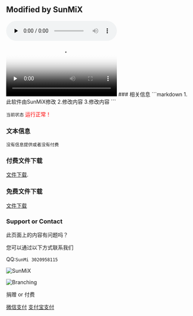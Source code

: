 ## Modified by SunMiX

<audio id="audio" controls="" preload="none">
      <source id="mp3" src="https://m10.music.126.net/20200501172333/f3849ed7107c3c375d3b0542942c4853/yyaac/5559/035c/030c/b383e52b6f46a4f15f7d4fa02af4f7e1.m4a">
      </audio>

<video id="video" controls="" preload="none" poster="http://img.blog.fandong.me/2017-08-26-Markdown-Advance-Video.jpg">
<source id="mp4" src="https://v3-default.ixigua.com/2e8d721dd633d5a5733b699aec24768b/5eabf61d/video/tos/cn/tos-cn-ve-15/4ddb76a85ca54fe280f335e9bd9bfb5b/?a=1217&br=0&bt=1225&cr=0&cs=0&dr=0&ds=3&er=&l=20200501171236010012035096040AFD4E&lr=&qs=0&rc=amc8M2lrNDxnczMzOmkzM0ApZTQ8Nzc5OTw6N2c1MzM2aWcwMWxqbl5sXmhfLS00LS9zczYxMjUyXmAxX2AwYjMxX2E6Yw%3D%3D&vl=&vr=" type="video/mp4">
</video>
### 相关信息
```markdown
1.此软件由SunMiX修改
2.修改内容
3.修改内容
```

`当前状态` <font color="#FF0000">运行正常！</font>

### 文本信息
```
没有信息提供或者没有付费
```

### 付费文件下载
[文件下载](https://www.lanzous.com/b0159ajni).


### 免费文件下载
[文件下载](https://www.lanzous.com/b0159arve)


### Support or Contact

此页面上的内容有问题吗？

您可以通过以下方式联系我们

QQ:`SunMi 3020958115`


![SunMiX](!https://cdn130.picsart.com/324709302005201.jpg?type=webp&to=min&r=640)

![Branching](https://guides.github.com/activities/hello-world/branching.png)


捐赠 or 付费

[微信支付](https://static.wenshushu.cn/uf/26lmbli5qav/img?st=d3NzOjI2M2twNGlhbzJ2LkRTRUt0&op=zmmw-1200)
[支付宝支付](https://static.wenshushu.cn/uf/26lmbli5qav/img?st=d3NzOjI2M2twNGlhbzJ2LkRTRUt0&op=zmmw-1200)



